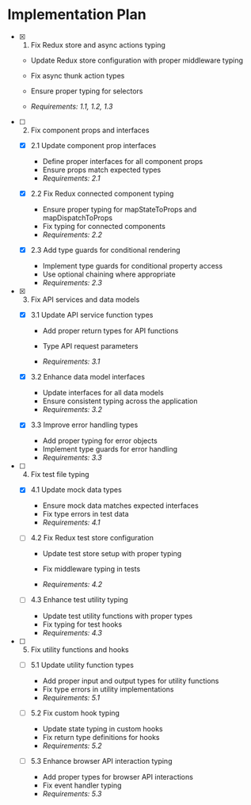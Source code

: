 # Implementation Plan

- [x] 1. Fix Redux store and async actions typing

















  - Update Redux store configuration with proper middleware typing
  - Fix async thunk action types


  - Ensure proper typing for selectors
  - _Requirements: 1.1, 1.2, 1.3_

- [ ] 2. Fix component props and interfaces
  - [x] 2.1 Update component prop interfaces




    - Define proper interfaces for all component props
    - Ensure props match expected types
    - _Requirements: 2.1_


  
  - [x] 2.2 Fix Redux connected component typing







    - Ensure proper typing for mapStateToProps and mapDispatchToProps
    - Fix typing for connected components
    - _Requirements: 2.2_
  
  - [x] 2.3 Add type guards for conditional rendering





    - Implement type guards for conditional property access
    - Use optional chaining where appropriate
    - _Requirements: 2.3_

- [x] 3. Fix API services and data models







  - [x] 3.1 Update API service function types



    - Add proper return types for API functions


    - Type API request parameters
    - _Requirements: 3.1_
  


  - [x] 3.2 Enhance data model interfaces

    - Update interfaces for all data models
    - Ensure consistent typing across the application
    - _Requirements: 3.2_
  
  - [x] 3.3 Improve error handling types


    - Add proper typing for error objects
    - Implement type guards for error handling
    - _Requirements: 3.3_

- [ ] 4. Fix test file typing






  - [x] 4.1 Update mock data types

    - Ensure mock data matches expected interfaces
    - Fix type errors in test data
    - _Requirements: 4.1_
  







  - [ ] 4.2 Fix Redux test store configuration











    - Update test store setup with proper typing



    - Fix middleware typing in tests
    - _Requirements: 4.2_
  
  - [ ] 4.3 Enhance test utility typing
    - Update test utility functions with proper types
    - Fix typing for test hooks
    - _Requirements: 4.3_

- [ ] 5. Fix utility functions and hooks
  - [ ] 5.1 Update utility function types
    - Add proper input and output types for utility functions
    - Fix type errors in utility implementations
    - _Requirements: 5.1_
  
  - [ ] 5.2 Fix custom hook typing
    - Update state typing in custom hooks
    - Fix return type definitions for hooks
    - _Requirements: 5.2_
  
  - [ ] 5.3 Enhance browser API interaction typing
    - Add proper types for browser API interactions
    - Fix event handler typing
    - _Requirements: 5.3_